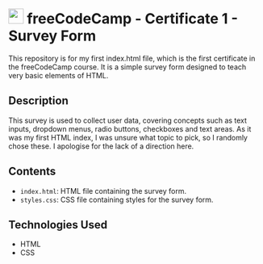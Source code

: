 # <img src="https://design-style-guide.freecodecamp.org/downloads/fcc_secondary_small.svg" width="30px"> freeCodeCamp - Certificate 1 - Survey Form

This repository is for my first index.html file, which is the first certificate in the freeCodeCamp course. It is a simple survey form designed to teach very basic elements of HTML.

## Description

This survey is used to collect user data, covering concepts such as text inputs, dropdown menus, radio buttons, checkboxes and text areas. As it was my first HTML index, I was unsure what topic to pick, so I randomly chose these. I apologise for the lack of a direction here.

## Contents

- `index.html`: HTML file containing the survey form.
- `styles.css`: CSS file containing styles for the survey form.

## Technologies Used

- HTML
- CSS
